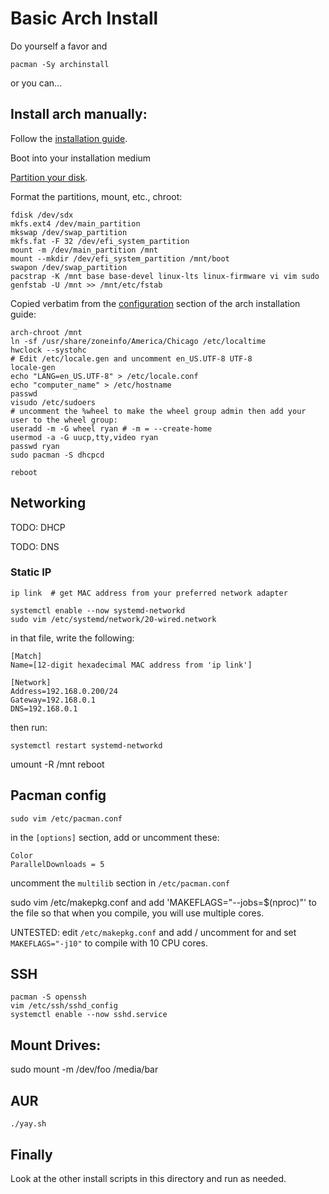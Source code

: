 # Basic Arch Install
Do yourself a favor and
```
pacman -Sy archinstall
```
or you can...

## Install arch manually:

Follow the [installation guide](https://wiki.archlinux.org/title/Installation_guide).

Boot into your installation medium

[Partition your disk](https://wiki.archlinux.org/title/Installation_guide#Partition_the_disks).

Format the partitions, mount, etc., chroot:
```
fdisk /dev/sdx
mkfs.ext4 /dev/main_partition
mkswap /dev/swap_partition
mkfs.fat -F 32 /dev/efi_system_partition
mount -m /dev/main_partition /mnt
mount --mkdir /dev/efi_system_partition /mnt/boot
swapon /dev/swap_partition
pacstrap -K /mnt base base-devel linux-lts linux-firmware vi vim sudo
genfstab -U /mnt >> /mnt/etc/fstab

```
Copied verbatim from the [configuration](https://wiki.archlinux.org/title/Installation_guide#Configure_the_system) section of the arch installation guide:
```
arch-chroot /mnt
ln -sf /usr/share/zoneinfo/America/Chicago /etc/localtime
hwclock --systohc
# Edit /etc/locale.gen and uncomment en_US.UTF-8 UTF-8
locale-gen
echo "LANG=en_US.UTF-8" > /etc/locale.conf
echo "computer_name" > /etc/hostname
passwd
visudo /etc/sudoers
# uncomment the %wheel to make the wheel group admin then add your user to the wheel group:
useradd -m -G wheel ryan # -m = --create-home
usermod -a -G uucp,tty,video ryan
passwd ryan
sudo pacman -S dhcpcd

reboot
```

## Networking
TODO: DHCP

TODO: DNS

### Static IP
```
ip link  # get MAC address from your preferred network adapter
```
```
systemctl enable --now systemd-networkd
sudo vim /etc/systemd/network/20-wired.network
```

in that file, write the following:
```
[Match]
Name=[12-digit hexadecimal MAC address from 'ip link']

[Network]
Address=192.168.0.200/24
Gateway=192.168.0.1
DNS=192.168.0.1
```
then run:
```
systemctl restart systemd-networkd
```




umount -R /mnt
reboot



## Pacman config
```
sudo vim /etc/pacman.conf
```
in the `[options]` section, add or uncomment these:
```
Color
ParallelDownloads = 5
```
uncomment the `multilib` section in `/etc/pacman.conf`


sudo vim /etc/makepkg.conf
and add 'MAKEFLAGS="--jobs=$(nproc)"' to the file so that when you compile, you will use multiple cores.


UNTESTED: edit `/etc/makepkg.conf` and add / uncomment for and set `MAKEFLAGS="-j10"` to compile with 10 CPU cores.

## SSH
```
pacman -S openssh
vim /etc/ssh/sshd_config
systemctl enable --now sshd.service
```

## Mount Drives:
sudo mount -m /dev/foo /media/bar

## AUR
```
./yay.sh
```

## Finally
Look at the other install scripts in this directory and run as needed.
